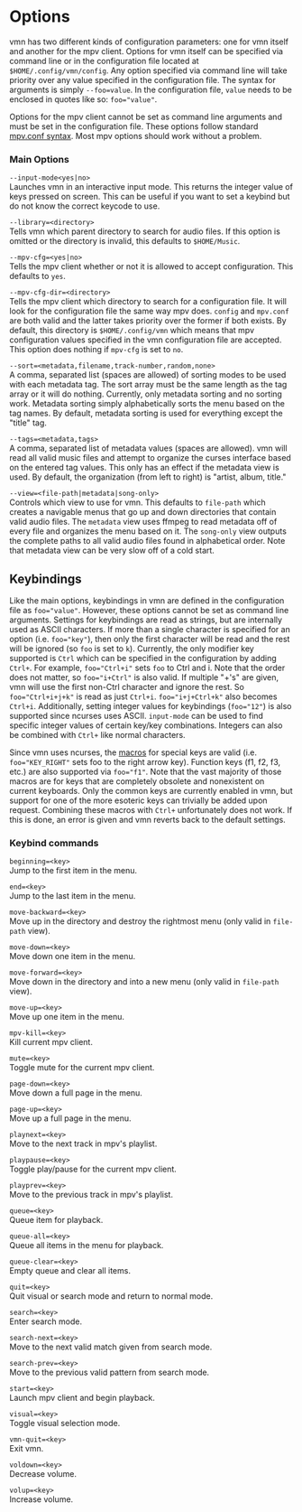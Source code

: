 # Options

vmn has two different kinds of configuration parameters: one for vmn itself and another for the mpv client. Options for vmn itself can be specified via command line or in the configuration file located at `$HOME/.config/vmn/config`. Any option specified via command line will take priority over any value specified in the configuration file. The syntax for arguments is simply `--foo=value`. In the configuration file, `value` needs to be enclosed in quotes like so: `foo="value"`. 

Options for the mpv client cannot be set as command line arguments and must be set in the configuration file. These options follow standard [mpv.conf syntax](https://github.com/mpv-player/mpv/blob/master/etc/mpv.conf). Most mpv options should work without a problem.

### Main Options

``--input-mode<yes|no>``\
   Launches vmn in an interactive input mode. This returns the integer value of keys pressed on screen. This can be useful if you want to set a keybind but do not know the correct          keycode to use.

``--library=<directory>``\
   Tells vmn which parent directory to search for audio files. If this option is omitted or the directory is invalid, this defaults to `$HOME/Music`.

``--mpv-cfg=<yes|no>``\
   Tells the mpv client whether or not it is allowed to accept configuration. This defaults to `yes`.

``--mpv-cfg-dir=<directory>``\
   Tells the mpv client which directory to search for a configuration file. It will look for the configuration file the same way mpv does. `config` and `mpv.conf` are both valid and the    latter takes priority over the former if both exists. By default, this directory is `$HOME/.config/vmn` which means that mpv configuration values specified in the vmn configuration      file are accepted. This option does nothing if `mpv-cfg` is set to `no`.

``--sort=<metadata,filename,track-number,random,none>``\
   A comma, separated list (spaces are allowed) of sorting modes to be used with each metadata tag. The sort array must be the same length as the tag array or it will do nothing.           Currently, only metadata       sorting and no sorting work. Metadata sorting simply alphabetically sorts the menu based on the tag names. By default, metadata sorting is used for        everything except the "title" tag.

``--tags=<metadata,tags>``\
   A comma, separated list of metadata values (spaces are allowed). vmn will read all valid music files and attempt to organize the curses interface based on the entered tag values. This   only has an effect if the metadata view is used. By default, the organization (from left to right) is "artist, album, title."

``--view=<file-path|metadata|song-only>``\
   Controls which view to use for vmn. This defaults to `file-path` which creates a navigable menus that go up and down directories that contain valid audio files. The `metadata` view      uses ffmpeg to read metadata off of every file and organizes the menu based on it. The `song-only` view outputs the complete paths to all valid audio files found in alphabetical         order. Note that metadata view can be very slow off of a cold start.

## Keybindings

Like the main options, keybindings in vmn are defined in the configuration file as `foo="value"`. However, these options cannot be set as command line arguments. Settings for keybindings are read as strings, but are internally used as ASCII characters. If more than a single character is specified for an option (i.e. `foo="key"`), then only the first character will be read and the rest will be ignored (so `foo` is set to `k`). Currently, the only modifier key supported is `Ctrl` which can be specified in the configuration by adding `Ctrl+`. For example, `foo="Ctrl+i"` sets `foo` to Ctrl and i. Note that the order does not matter, so `foo="i+Ctrl"` is also valid. If multiple "+'s" are given, vmn will use the first non-Ctrl character and ignore the rest. So `foo="Ctrl+i+j+k"` is read as just `Ctrl+i`. `foo="i+j+Ctrl+k"` also becomes `Ctrl+i`. Additionally, setting integer values for keybindings (`foo="12"`) is also supported since ncurses uses ASCII. ``input-mode`` can be used to find specific integer values of certain key/key combinations. Integers can also be combined with `Ctrl+` like normal characters. 


 Since vmn uses ncurses, the [macros](https://www.gnu.org/software/guile-ncurses/manual/html_node/Getting-characters-from-the-keyboard.html) for special keys are valid (i.e. `foo="KEY_RIGHT"` sets foo to the right arrow key). Function keys (f1, f2, f3, etc.) are also supported via `foo="f1"`. Note that the vast majority of those macros are for keys that are completely obsolete and nonexistent on current keyboards. Only the common keys are currently enabled in vmn, but support for one of the more esoteric keys can trivially be added upon request. Combining these macros with `Ctrl+` unfortunately does not work. If this is done, an error is given and vmn reverts back to the default settings. 
 ### Keybind commands

``beginning=<key>``\
  Jump to the first item in the menu.

``end=<key>``\
  Jump to the last item in the menu.

``move-backward=<key>``\
  Move up in the directory and destroy the rightmost menu (only valid in `file-path` view).

``move-down=<key>``\
  Move down one item in the menu.

``move-forward=<key>``\
  Move down in the directory and into a new menu (only valid in `file-path` view).

``move-up=<key>``\
  Move up one item in the menu.

``mpv-kill=<key>``\
  Kill current mpv client.

``mute=<key>``\
  Toggle mute for the current mpv client.

``page-down=<key>``\
  Move down a full page in the menu.

``page-up=<key>``\
  Move up a full page in the menu.

``playnext=<key>``\
  Move to the next track in mpv's playlist.

``playpause=<key>``\
  Toggle play/pause for the current mpv client.

``playprev=<key>``\
  Move to the previous track in mpv's playlist.

``queue=<key>``\
  Queue item for playback.

``queue-all=<key>``\
  Queue all items in the menu for playback.

``queue-clear=<key>``\
  Empty queue and clear all items.

``quit=<key>``\
  Quit visual or search mode and return to normal mode.

``search=<key>``\
  Enter search mode.

``search-next=<key>``\
  Move to the next valid match given from search mode.

``search-prev=<key>``\
  Move to the previous valid pattern from search mode.

``start=<key>``\
  Launch mpv client and begin playback.

``visual=<key>``\
  Toggle visual selection mode.

``vmn-quit=<key>``\
  Exit vmn.

``voldown=<key>``\
  Decrease volume.

``volup=<key>``\
  Increase volume.
